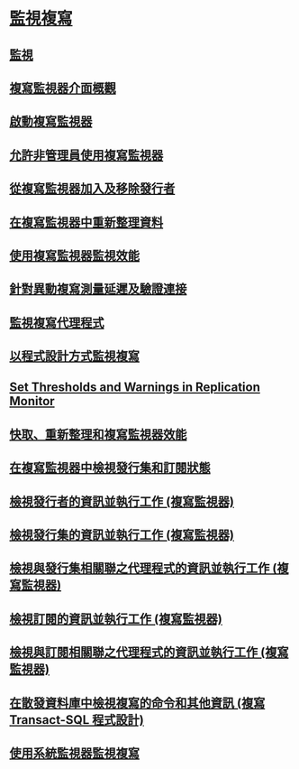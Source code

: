 # [監視複寫](monitoring-replication-overview.md)
## [監視](../monitoring-replication.md)
## [複寫監視器介面概觀](overview-of-the-replication-monitor-interface.md)
## [啟動複寫監視器](start-the-replication-monitor.md)
## [允許非管理員使用複寫監視器](allow-non-administrators-to-use-replication-monitor.md)
## [從複寫監視器加入及移除發行者](add-and-remove-publishers-from-replication-monitor.md)
## [在複寫監視器中重新整理資料](refresh-data-in-replication-monitor.md)
## [使用複寫監視器監視效能](monitor-performance-with-replication-monitor.md)
## [針對異動複寫測量延遲及驗證連接](measure-latency-and-validate-connections-for-transactional-replication.md)
## [監視複寫代理程式](monitor-replication-agents.md)
## [以程式設計方式監視複寫](programmatically-monitor-replication.md)
## [Set Thresholds and Warnings in Replication Monitor](set-thresholds-and-warnings-in-replication-monitor.md)
## [快取、重新整理和複寫監視器效能](caching-refresh-and-replication-monitor-performance.md)
## [在複寫監視器中檢視發行集和訂閱狀態](view-publication-and-subscription-status-in-replication-monitor.md)
## [檢視發行者的資訊並執行工作 (複寫監視器)](view-information-and-perform-tasks-for-a-publisher-replication-monitor.md)
## [檢視發行集的資訊並執行工作 (複寫監視器)](view-information-and-perform-tasks-for-a-publication-replication-monitor.md)
## [檢視與發行集相關聯之代理程式的資訊並執行工作 (複寫監視器)](view-information-and-perform-tasks-for-publication-agents.md)
## [檢視訂閱的資訊並執行工作 (複寫監視器)](view-information-and-perform-tasks-for-a-subscription-replication-monitor.md)
## [檢視與訂閱相關聯之代理程式的資訊並執行工作 (複寫監視器)](view-information-and-perform-tasks-for-subscription-agents.md)
## [在散發資料庫中檢視複寫的命令和其他資訊 (複寫 Transact-SQL 程式設計)](view-replicated-commands-and-information-in-distribution-database.md)
## [使用系統監視器監視複寫](monitoring-replication-with-system-monitor.md)
